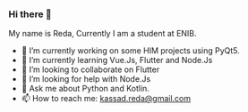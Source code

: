 ### Hi there 👋

My name is Reda, Currently I am a student at ENIB.

- 🔭 I’m currently working on some HIM projects using PyQt5.
- 🌱 I’m currently learning Vue.Js, Flutter and Node.Js
- 👯 I’m looking to collaborate on Flutter
- 🤔 I’m looking for help with Node.Js
- 💬 Ask me about Python and Kotlin.
- 📫 How to reach me: kassad.reda@gmail.com
